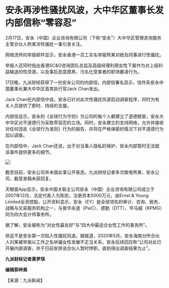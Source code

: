 # 安永再涉性骚扰风波，大中华区董事长发内部信称“零容忍”

2月17日，安永（中国）企业咨询有限公司（下称“安永”）大中华区管理咨询服务主管合伙人熊某涉性骚扰一事引发关注。

网络流传的举报邮件显示，安永香港一员工实名举报熊某对她及同事进行性骚扰。

举报人还同时指出香港SC&O咨询团队总监及高级经理利用女性下属作为对上级利益输送的性资源，以及事后恶意摸黑、污名化受害者的职场霸凌行为。

17日晚，九派财经获得了一份安永公司的内部信。内部信署名显示，信件系安永中国董事长兼大中华区首席执行官Jack Chan发出。

Jack Chan在内部信中说，安永已针对此次性骚扰风波启动调查程序，同时为有关人员提供了即时、持续的支援。

内部信显示，安永的《全球行为守则》为公司的每个人都建立了道德框架，安永大中华区对不道德行为采取零容忍的立场。同时，安永建立的支持网络，允许并接收对任何违反《全球行为准则》行为的报告，并将在严格保密的情况下对不道德行为加以调查。

在内部信中，Jack Chan还说，出于对当事人隐私的保护，安永内部暂时无法就该事件提供更多的细节。

![](https://inews.gtimg.com/newsapp_bt/0/15671558508/1000)

截至目前，安永公司并未就此事公开表态。九派财经记者多次致电熊某、安永公司，截至发稿未获回复。

天眼查App显示，安永中国关联主公司安永（中国）企业咨询有限公司成立于2007年12月，法定代表人为陈凯，注册资本5000万元，由Ernst & Young
Limited全资控股。公开资料显示，安永（EY）是全球领先的审计、咨询、税务、战略与交易服务机构之一，与普华永道（PwC）、德勤（DTT）、毕马威（KPMG）同为四大会计师事务所。

据了解，安永被称为“对女性最友好”与“四大中最适合女性工作的事务所”。

但这不是安永第一次陷入性骚扰风波。据报道，2020年5月，安永海南分所合伙人刘某被举报以工作之名哄骗女性发展不正当关系，安永后续回应称“公司对此已开展内部调查，并于日前安排该合伙人暂时停职，直到得出调查结果为止”。

**九派财经记者黄梦琪**

**编辑郭梓昊**

【来源：九派新闻】

